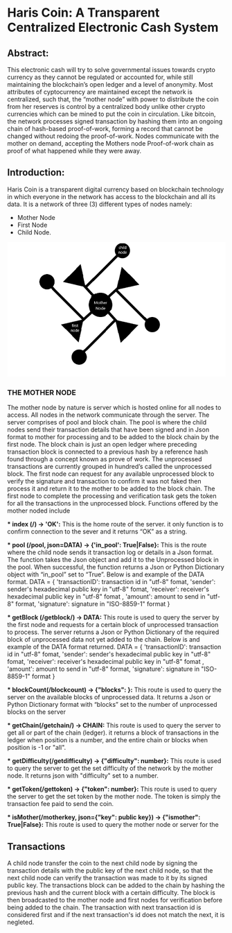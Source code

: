 # Haris Coin: A Transparent Centralized Electronic Cash System
## Abstract:
This electronic cash will try to solve governmental issues towards crypto currency as they cannot be regulated or accounted for, while still maintaining the blockchain’s open ledger and a level of anonymity. Most attributes of cyptocurrency are maintained except the network is centralized, such that, the “mother node” with power to distribute the coin from her reserves is control by a centralized body unlike other crypto currencies which can be mined to put the coin in circulation. Like bitcoin, the network processes signed transaction by hashing them into an ongoing chain of hash-based proof-of-work, forming a record that cannot be changed without redoing the proof-of-work. Nodes communicate with the mother on demand, accepting the Mothers node Proof-of-work chain as proof of what happened while they were away.
## Introduction:
Haris Coin is a transparent digital currency based on blockchain technology in which everyone in the network has access to the blockchain and all its data. It is a network of three (3) different types of nodes namely: 
* Mother Node
* First Node
* Child Node.

![Haris Network](data/HRC-Network.png)

### THE MOTHER NODE
The mother node by nature is server which is hosted online for all nodes to access. All nodes in the network communicate through the server. The server comprises of pool and block chain. The pool is where the child nodes send their transaction details that have been signed and in Json format to mother for processing and to be added to the block chain by the first node. The block chain is just an open ledger where preceding transaction block is connected to a previous hash by a reference hash found through a concept known as prove of work. The unprocessed transactions are currently grouped in hundred’s called the unprocessed block. The first node can request for any available unprocessed block to verify the signature and transaction to confirm it was not faked then process it and return it to the mother to be added to the block chain. The first node to complete the processing and verification task gets the token for all the transactions in the unprocessed block.
Functions offered by the mother noded include

__* index (/) -> 'OK':__ This is the home route of the server. it only function is to confirm connection to the sever and it returns “OK” as a string.

__* pool (/pool, json=DATA) -> {'in_pool': True|False}:__ This is the route where the child node sends it transaction log or details in a Json format. The function takes the Json object and add it to the Unprocessed block in the pool. When successful, the function returns a Json or Python Dictionary object with “in_pool” set to “True”. Below is and example of the DATA format.
  DATA = {
            'transactionID': transaction id in "utf-8" fomat,
            'sender': sender's hexadecimal public key in "utf-8" fomat,
            'receiver': receiver's hexadecimal public key in "utf-8" fomat ,
            'amount': amount to send in "utf-8" format,
            'signature': signature in "ISO-8859-1" format
         }
          
__* getBlock (/getblock/<index>) -> DATA:__ This route is used to query the server by the first node and requests for a certain block of unprocessed transaction to process. The server returns a Json or Python Dictionary of the required block of unprocessed data not yet added to the chain. Below is and example of the DATA format returned.
  DATA = {
            'transactionID': transaction id in "utf-8" fomat,
            'sender': sender's hexadecimal public key in "utf-8" fomat,
            'receiver': receiver's hexadecimal public key in "utf-8" fomat ,
            'amount': amount to send in "utf-8" format,
            'signature': signature in "ISO-8859-1" format
         }
  
__* blockCount(/blockcount) -> {"blocks": <number>}:__ This route is used to query the server on the available blocks of unprocessed data. It returns a Json or Python Dictionary format with “blocks” set to the number of unprocessed blocks on the server

__* getChain(/getchain/<position>) -> CHAIN:__ This route is used to query the server to get all or part of the chain (ledger). it returns a block of transactions in the ledger when position is a number, and the entire chain or blocks when position is -1 or "all". 

__* getDifficulty(/getdifficulty) -> {"difficulty": number}:__ This route is used to query the server to get the set difficulty of the network by the mother node. It returns json with "difficulty" set to a number.
  
__* getToken(/gettoken) -> {"token": number}:__ This route is used to query the server to get the set token by the mother node. The token is simply the transaction fee paid to send the coin.
  
__* isMother(/motherkey, json={"key": public key}) -> {"ismother": True|False}:__ This route is used to query the mother node or server for the

## Transactions
A child node transfer the coin to the next child node by signing the transaction details with the public key of the next child node, so that the next child node can verify the transaction was made to it by its signed public key. The transactions block can be added to the chain by hashing the previous hash and the current block with a certain difficulty. The block is then broadcasted to the mother node and first nodes for verification before being added to the chain. The transaction with next transaction id is considered first and if the next transaction's id does not match the next, it is negleted.
